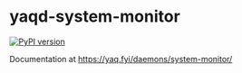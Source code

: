 # yaqd-system-monitor

[![PyPI version](https://badge.fury.io/py/yaqd-system-monitor.svg)](https://badge.fury.io/py/yaqd-system-monitor)

Documentation at https://yaq.fyi/daemons/system-monitor/